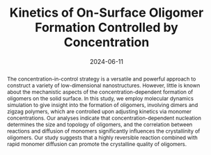 ---
title: Kinetics of On-Surface Oligomer Formation Controlled by Concentration
authors:
- 于向坤
- Rui Shi
- Li−Li Zhang
- Huan-Yu Zhao
- 朱有亮
- Zhong-Yuan Lu
date: '2024-06-11'
doi: 10.1021/acs.macromol.3c02153
publish_types: 期刊文章
publication: Macromolecules
publication_short: Macromolecules
abstract: The concentration-in-control strategy is a versatile and  powerful approach to construct a variety of low-dimensional  nanostructures. However, little is known about the mechanistic aspects  of the concentration-dependent formation of oligomers on the solid  surface. In this study, we employ molecular dynamics simulation to give  insight into the formation of oligomers, involving dimers and zigzag  polymers, which are controlled upon adjusting kinetics via monomer  concentrations. Our analyses indicate that concentration-dependent  nucleation determines the size and topology of oligomers, and the  correlation between reactions and diffusion of monomers significantly  influences the crystallinity of oligomers. Our study suggests that a  highly reversible reaction combined with rapid monomer diffusion can  promote the crystalline quality of oligomers.
url_pdf: https://pubs.acs.org/doi/10.1021/acs.macromol.3c02153
---